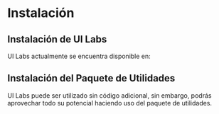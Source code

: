 # Instalación

## Instalación de UI Labs

UI Labs actualmente se encuentra disponible en:

<div class="card-container">
  <div class="cards">
    <NavCard 
        ImgSrc="/docs/logos/roblox.svg"
        MainString="Marketplace de Roblox"
        DynamicLogo=true
        URL="https://create.roblox.com/store/asset/14293316215/UI-Labs"
    />
    <NavCard 
        ImgSrc="/docs/logos/github.svg"
        MainString="GitHub"
        SubString="Código Fuente"
        DynamicLogo=true
        URL="https://github.com/PepeElToro41/ui-labs"
    />
    </div>
</div>

## Instalación del Paquete de Utilidades

UI Labs puede ser utilizado sin código adicional, sin embargo, podrás aprovechar todo su potencial haciendo uso del paquete de utilidades.

<div class="card-container">
  <div class="cards">
    <NavCard 
        ImgSrc="/docs/logos/wally.svg"
        MainString="Wally"
        SubString="pepeeltoro41/ui-labs"
        URL="https://wally.run/package/pepeeltoro41/ui-labs"
    />
    <NavCard 
        ImgSrc="/docs/logos/rbxts.svg"
        MainString="NPM"
        SubString="@rbxts/ui-labs"
        URL="https://www.npmjs.com/package/@rbxts/ui-labs"
    />
    <NavCard 
        ImgSrc="/docs/logos/studio.svg"
        MainString="Roblox Studio"
        SubString="Package.rbxm"
        URL="https://github.com/PepeElToro41/ui-labs-utils/releases"
    />
    </div>
</div>
